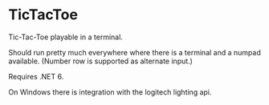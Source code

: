 # TicTacToe
Tic-Tac-Toe playable in a terminal.

Should run pretty much everywhere where there is a terminal and a numpad available.
(Number row is supported as alternate input.)

Requires .NET 6.

On Windows there is integration with the logitech lighting api.
